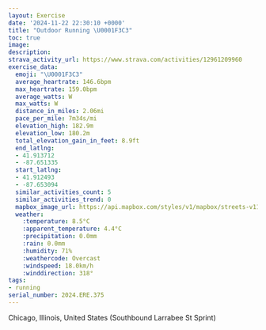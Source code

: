 ```yaml
---
layout: Exercise
date: '2024-11-22 22:30:10 +0000'
title: "Outdoor Running \U0001F3C3"
toc: true
image:
description:
strava_activity_url: https://www.strava.com/activities/12961209960
exercise_data:
  emoji: "\U0001F3C3"
  average_heartrate: 146.6bpm
  max_heartrate: 159.0bpm
  average_watts: W
  max_watts: W
  distance_in_miles: 2.06mi
  pace_per_mile: 7m34s/mi
  elevation_high: 182.9m
  elevation_low: 180.2m
  total_elevation_gain_in_feet: 8.9ft
  end_latlng:
  - 41.913712
  - -87.651335
  start_latlng:
  - 41.912493
  - -87.653094
  similar_activities_count: 5
  similar_activities_trend: 0
  mapbox_image_url: https://api.mapbox.com/styles/v1/mapbox/streets-v11/static/path-5+787af2-1.0(why~Fxl~uOEwKEeDCSEEWAwCJgKJ%7DCFsBAMCEMBiECc%40EICC_CCiD%40YBa%40TK%40k%40AeAIWBy%40V%7B%40%40OAIE_%40c%40EU%3FaHEeH%40YDONQPK%60CIlA%40bBAjd%40g%40%5C%40NBHHBVAfDBfLFvH%40xE),pin-s-s+e5b22e(-87.65149,41.91388),pin-s-f+89ae00(-87.64945000000002,41.913740000000004)/auto/800x800?access_token=pk.eyJ1Ijoiam9zaGJlY2ttYW4iLCJhIjoiY205eWR2aDd1MWZ6djJrbXc4a3M0bWZleiJ9.XiG9OWkNcZk2QzjJbxLB4A
  weather:
    :temperature: 8.5°C
    :apparent_temperature: 4.4°C
    :precipitation: 0.0mm
    :rain: 0.0mm
    :humidity: 71%
    :weathercode: Overcast
    :windspeed: 18.0km/h
    :winddirection: 318°
tags:
- running
serial_number: 2024.ERE.375
---
```

Chicago, Illinois, United States (Southbound Larrabee St Sprint)
